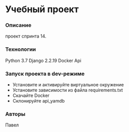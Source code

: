 # Учебный проект
### Описание
проект спринта 14.
### Технологии
Python 3.7
Django 2.2.19
Docker
Api
### Запуск проекта в dev-режиме
- Установите и активируйте виртуальное окружение
- Установите зависимости из файла requirements.txt
- Скачайте Docker
- Склонируйте api_yamdb

### Авторы
Павел